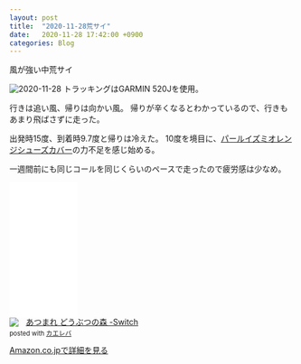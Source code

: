 ```yaml
---
layout: post
title:  "2020-11-28荒サイ"
date:   2020-11-28 17:42:00 +0900
categories: Blog
---
```

風が強い中荒サイ

![2020-11-28](https://i.gyazo.com/302ab730974b7da6a37a6053d1a87176.png)
トラッキングはGARMIN 520Jを使用。

行きは追い風、帰りは向かい風。
帰りが辛くなるとわかっているので、行きもあまり飛ばさずに走った。

出発時15度、到着時9.7度と帰りは冷えた。
10度を境目に、[パールイズミオレンジシューズカバー](https://amzn.to/3o4Iwlq)の力不足を感じ始める。

一週間前にも同じコールを同じくらいのペースで走ったので疲労感は少なめ。
<iframe style="width:120px;height:240px;" marginwidth="0" marginheight="0" scrolling="no" frameborder="0" src="//rcm-fe.amazon-adsystem.com/e/cm?lt1=_blank&bc1=FFFFFF&IS2=1&bg1=FFFFFF&fc1=000000&lc1=0000FF&t=peipeipe-22&language=ja_JP&o=9&p=8&l=as4&m=amazon&f=ifr&ref=as_ss_li_til&asins=B084HPGQ9W&linkId=7a0a468bbf0e0de4b86f83d9ced2e89a"></iframe>
<div class="krb-amzlt-box" style="margin-bottom:0px;"><div class="krb-amzlt-image" style="float:left;margin:0px 12px 1px 0px;"><a href="https://www.amazon.co.jp/gp/product/B084HPGQ9W/ref=as_li_ss_il?ie=UTF8&linkCode=li2&tag=peipeipe-22&linkId=8e57a3af2ca71bc06c24c2f9d233ded8&language=ja_JP" target="_blank" rel="nofollow" rel="nofollow"><img border="0" src="https://m.media-amazon.com/images/I/51JWLmoGY3L._SL160_.jpg" ></a><img src="https://ir-jp.amazon-adsystem.com/e/ir?t=peipeipe-22&language=ja_JP&l=li2&o=9&a=B084HPGQ9W" width="1" height="1" border="0" alt="" style="border:none !important; margin:0px !important;" /></div><div class="krb-amzlt-info" style="line-height:120%; margin-bottom: 10px"><div class="krb-amzlt-name" style="margin-bottom:10px;line-height:120%"><a href="https://www.amazon.co.jp/gp/product/B084HPGQ9W/ref=as_li_ss_il?ie=UTF8&linkCode=li2&tag=peipeipe-22&linkId=8e57a3af2ca71bc06c24c2f9d233ded8&language=ja_JP" name="amazletlink" target="_blank" rel="nofollow" rel="nofollow">あつまれ どうぶつの森 -Switch</a><div class="krb-amzlt-powered-date" style="font-size:80%;margin-top:5px;line-height:120%">posted with <a href="https://kaereba.com/wind/" title="amazlet" target="_blank" rel="nofollow" rel="nofollow">カエレバ</a></div></div><div class="krb-amzlt-detail"></div><div class="krb-amzlt-sub-info" style="float: left;"><div class="krb-amzlt-link" style="margin-top: 5px"><a href="https://www.amazon.co.jp/gp/product/B084HPGQ9W/ref=as_li_ss_il?ie=UTF8&linkCode=li2&tag=peipeipe-22&linkId=8e57a3af2ca71bc06c24c2f9d233ded8&language=ja_JP" name="amazletlink" target="_blank" rel="nofollow" rel="nofollow">Amazon.co.jpで詳細を見る</a></div></div></div><div class="krb-amzlt-footer" style="clear: left"></div></div>